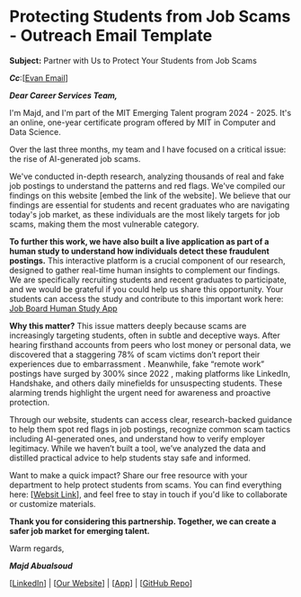 # Protecting Students from Job Scams - Outreach Email Template

**Subject:** Partner with Us to Protect Your Students from Job Scams  

***Cc***:[[Evan Email](evancole@mit.edu)]

***Dear Career Services Team,***  

I'm Majd, and I'm part of the MIT Emerging Talent program 2024 - 2025. It's an
 online, one-year certificate program offered by MIT in Computer and Data Science.

Over the last three months, my team and I have focused on a critical issue: the
 rise of AI-generated job scams.

>
>
>
>

We've conducted in-depth research, analyzing thousands of real and fake job
 postings to understand the patterns and red flags. We've compiled our findings
  on this website [embed the link of the website]. We believe that our findings
   are essential for students and recent graduates who are navigating today's job
    market, as these individuals are the most likely targets for job scams, making
     them the most vulnerable category.

>
>
>
>

**To further this work, we have also built a live application as part of a human
study to understand how individuals detect these fraudulent postings.**
 This interactive platform is a crucial component of our research, designed to
  gather real-time human insights to complement our findings. We are specifically
   recruiting students and recent graduates to participate, and we would be grateful
    if you could help us share this opportunity. Your students can access the
     study and contribute to this important work here: [Job Board Human Study App](https://job-board-app-phi.vercel.app/)

>
>
>
>

**Why this matter?** This issue matters deeply because scams are increasingly targeting
 students, often in subtle and deceptive ways. After hearing firsthand accounts
  from peers who lost money or personal data, we discovered that a staggering
   78% of scam victims don’t report their experiences due to embarrassment .
   Meanwhile, fake “remote work” postings have surged by 300% since 2022 , making
    platforms like LinkedIn, Handshake, and others daily minefields for unsuspecting
     students. These alarming trends highlight the urgent need for awareness and
     proactive protection.

>
>
>
>

Through our website, students can access clear, research-backed guidance to help
 them spot red flags in job postings, recognize common scam tactics including
  AI-generated ones, and understand how to verify employer legitimacy. While we
   haven’t built a tool, we’ve analyzed the data and distilled practical advice
    to help students stay safe and informed.

>
>
>
>

Want to make a quick impact? Share our free resource with your department to help
 protect students from scams. You can find everything here: [[Websit Link](https://detect-job-posts-intheageof-ai.netlify.app/)],
  and feel
  free to stay in touch if you'd like to collaborate or customize materials.

>

**Thank you for considering this partnership. Together, we can create a safer
job market for emerging talent.**  

Warm regards,

***Majd Abualsoud***

 [[LinkedIn](https://www.linkedin.com/in/majd-abualsoud/)] |
 [[Our Website](https://detect-job-posts-intheageof-ai.netlify.app/)] |
 [[App](https://job-board-app-phi.vercel.app/)] |
 [[GitHub Repo](https://github.com/MIT-Emerging-Talent/ET6-CDSP-group-21-repo)]
